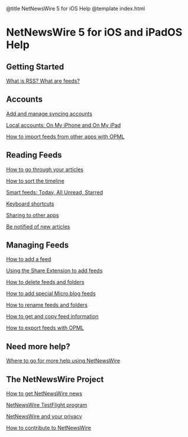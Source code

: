 @title NetNewsWire 5 for iOS Help
@template index.html

# NetNewsWire 5 for iOS and iPadOS Help

<!--

Work in progress key
--------------------

░▒▓█  work has yet to begin
░▒▓   in progress
░▒    writing believed to be complete, needs final editing
░     final checks
      complete
      
████  review for suitability

-->


Getting Started
---------------

[What is RSS? What are feeds?](what-is-rss)



Accounts
--------

[Add and manage syncing accounts](syncing-accounts) <!--░▒▓█-->

[Local accounts: On My iPhone and On My iPad](on-my-ios-device)

[How to import feeds from other apps with OPML](import-opml) <!--░▒▓█-->



Reading Feeds
-------------

[How to go through your articles](reading-articles) <!--░▒▓█-->

[How to sort the timeline](sorting-the-timeline)

[Smart feeds: Today, All Unread, Starred](smart-feeds)

[Keyboard shortcuts](keyboard-shortcuts) <!--░▒▓-->

[Sharing to other apps](sharing-articles) <!--░▒▓█-->

[Be notified of new articles](notifications)



Managing Feeds
--------------

[How to add a feed](adding-feeds) <!--░▒▓█-->

[Using the Share Extension to add feeds](share-extension) <!--░▒▓█-->

[How to delete feeds and folders](deleting-feeds-folders)

[How to add special Micro.blog feeds](micro-blog-feeds)

[How to rename feeds and folders](renaming-feeds) <!--░▒▓█-->

[How to get and copy feed information](feed-info)

[How to export feeds with OPML](export-opml) <!--░▒▓█-->



Need more help?
---------------

[Where to go for more help using NetNewsWire](getting-more-help)



The NetNewsWire Project
-----------------------

[How to get NetNewsWire news](netnewswire-news)

[NetNewsWire TestFlight program](testflight)

[NetNewsWire and your privacy](privacy)

[How to contribute to NetNewsWire](contributing)
